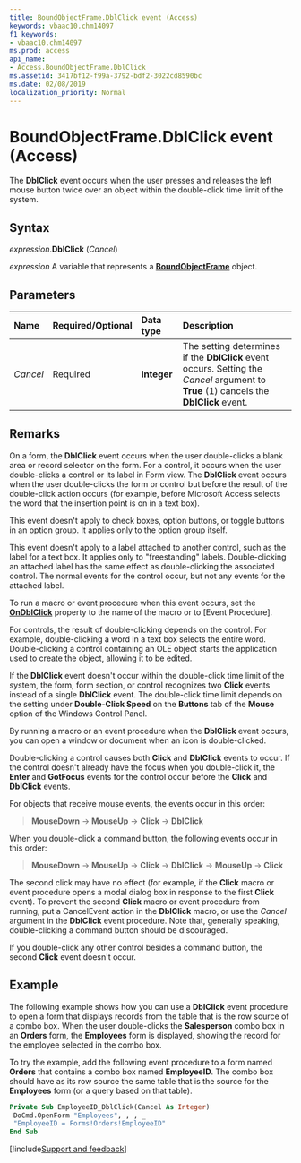 ```yaml
---
title: BoundObjectFrame.DblClick event (Access)
keywords: vbaac10.chm14097
f1_keywords:
- vbaac10.chm14097
ms.prod: access
api_name:
- Access.BoundObjectFrame.DblClick
ms.assetid: 3417bf12-f99a-3792-bdf2-3022cd8590bc
ms.date: 02/08/2019
localization_priority: Normal
---
```



# BoundObjectFrame.DblClick event (Access)

The **DblClick** event occurs when the user presses and releases the left mouse button twice over an object within the double-click time limit of the system.


## Syntax

_expression_.**DblClick** (_Cancel_)

_expression_ A variable that represents a **[BoundObjectFrame](Access.BoundObjectFrame.md)** object.


## Parameters

|Name|Required/Optional|Data type|Description|
|:-----|:-----|:-----|:-----|
| _Cancel_|Required|**Integer**|The setting determines if the **DblClick** event occurs. Setting the _Cancel_ argument to **True** (1) cancels the **DblClick** event.|

## Remarks

On a form, the **DblClick** event occurs when the user double-clicks a blank area or record selector on the form. For a control, it occurs when the user double-clicks a control or its label in Form view. The **DblClick** event occurs when the user double-clicks the form or control but before the result of the double-click action occurs (for example, before Microsoft Access selects the word that the insertion point is on in a text box).

This event doesn't apply to check boxes, option buttons, or toggle buttons in an option group. It applies only to the option group itself.
    
This event doesn't apply to a label attached to another control, such as the label for a text box. It applies only to "freestanding" labels. Double-clicking an attached label has the same effect as double-clicking the associated control. The normal events for the control occur, but not any events for the attached label.
    
To run a macro or event procedure when this event occurs, set the **[OnDblClick](access.boundobjectframe.ondblclick.md)** property to the name of the macro or to [Event Procedure].

For controls, the result of double-clicking depends on the control. For example, double-clicking a word in a text box selects the entire word. Double-clicking a control containing an OLE object starts the application used to create the object, allowing it to be edited.

If the **DblClick** event doesn't occur within the double-click time limit of the system, the form, form section, or control recognizes two **Click** events instead of a single **DblClick** event. The double-click time limit depends on the setting under **Double-Click Speed** on the **Buttons** tab of the **Mouse** option of the Windows Control Panel.

By running a macro or an event procedure when the **DblClick** event occurs, you can open a window or document when an icon is double-clicked.

Double-clicking a control causes both **Click** and **DblClick** events to occur. If the control doesn't already have the focus when you double-click it, the **Enter** and **GotFocus** events for the control occur before the **Click** and **DblClick** events.

For objects that receive mouse events, the events occur in this order:

> **MouseDown** → **MouseUp** → **Click** → **DblClick**

When you double-click a command button, the following events occur in this order:

> **MouseDown** → **MouseUp** → **Click** → **DblClick** → **MouseUp** → **Click**

The second click may have no effect (for example, if the **Click** macro or event procedure opens a modal dialog box in response to the first **Click** event). To prevent the second **Click** macro or event procedure from running, put a CancelEvent action in the **DblClick** macro, or use the _Cancel_ argument in the **DblClick** event procedure. Note that, generally speaking, double-clicking a command button should be discouraged.

If you double-click any other control besides a command button, the second **Click** event doesn't occur.


## Example

The following example shows how you can use a **DblClick** event procedure to open a form that displays records from the table that is the row source of a combo box. When the user double-clicks the **Salesperson** combo box in an **Orders** form, the **Employees** form is displayed, showing the record for the employee selected in the combo box.

To try the example, add the following event procedure to a form named **Orders** that contains a combo box named **EmployeeID**. The combo box should have as its row source the same table that is the source for the **Employees** form (or a query based on that table).

```vb
Private Sub EmployeeID_DblClick(Cancel As Integer) 
 DoCmd.OpenForm "Employees", , , _ 
 "EmployeeID = Forms!Orders!EmployeeID" 
End Sub
```




[!include[Support and feedback](~/includes/feedback-boilerplate.md)]